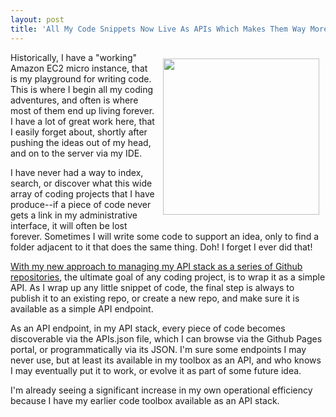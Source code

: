 ```yaml
---
layout: post
title: 'All My Code Snippets Now Live As APIs Which Makes Them Way More Discoverable'
---
```

<p><img style="padding: 10px;" src="https://s3.amazonaws.com/kinlane-productions/bw-icons/bw-code.png" alt="" width="250" align="right" /></p>
<p>Historically, I have a "working" Amazon EC2 micro instance, that is my playground for writing code. This is where I begin all my coding adventures, and often is where most of them end up living forever. I have a lot of great work here, that I easily forget about, shortly after pushing the ideas out of my head, and on to the server via my IDE.&nbsp;</p>
<p>I have never had a way to index, search, or discover what this wide array of coding projects that I have produce--if a piece of code never gets a link in my administrative interface, it will often be lost forever. Sometimes I will write some code to support an idea, only to find a folder adjacent to it that does the same thing. Doh! I forget I ever did that!</p>
<p><a href="http://apievangelist.com/2015/12/01/each-of-my-apis-has-its-own-github-repo-with-two-branches-one-private-and-one-public-/">With my new approach to managing my API stack as a series of Github repositories</a>, the ultimate goal of any coding project, is to wrap it as a simple API. As I wrap up any little snippet of code, the final step is always to publish it to an existing repo, or create a new repo, and make sure it is available as a simple API endpoint.</p>
<p>As an API endpoint, in my API stack, every piece of code becomes discoverable via the APIs.json file, which I can browse via the Github Pages portal, or programmatically via its JSON. I'm sure some endpoints I may never use, but at least its available in my toolbox as an API, and who knows I may eventually put it to work, or evolve it as part of some future idea.</p>
<p>I'm already seeing a significant increase in my own operational efficiency because I have my earlier code toolbox available as an API stack.</p>